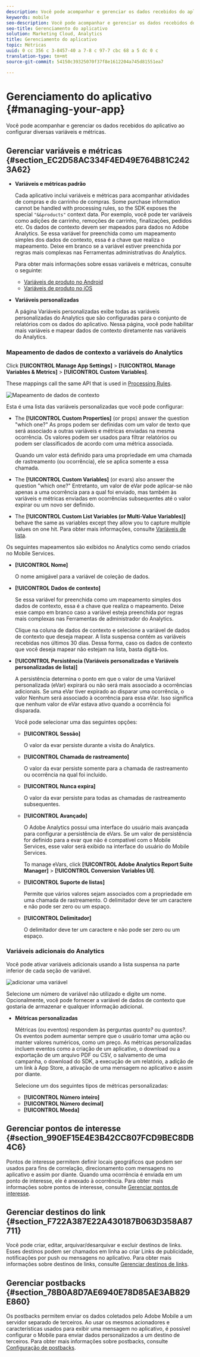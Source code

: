 ```yaml
---
description: Você pode acompanhar e gerenciar os dados recebidos do aplicativo ao configurar diversas variáveis e métricas.
keywords: mobile
seo-description: Você pode acompanhar e gerenciar os dados recebidos do aplicativo ao configurar diversas variáveis e métricas.
seo-title: Gerenciamento do aplicativo
solution: Marketing Cloud, Analytics
title: Gerenciamento do aplicativo
topic: Métricas
uuid: 0 cc 356 c 3-8457-40 a 7-8 c 97-7 cbc 68 a 5 dc 0 c
translation-type: tm+mt
source-git-commit: 54150c39325070f37f8e1612204a745d81551ea7

---
```



# Gerenciamento do aplicativo {#managing-your-app}

Você pode acompanhar e gerenciar os dados recebidos do aplicativo ao configurar diversas variáveis e métricas.

## Gerenciar variáveis e métricas {#section_EC2D58AC334F4ED49E764B81C2423A62}

* **Variáveis e métricas padrão**

   Cada aplicativo inclui variáveis e métricas para acompanhar atividades de compras e do carrinho de compras. Some purchase information cannot be handled with processing rules, so the SDK exposes the special `"&&products"` context data. Por exemplo, você pode ter variáveis como adições de carrinho, remoções de carrinho, finalizações, pedidos etc. Os dados de contexto devem ser mapeados para dados no Adobe Analytics. Se essa variável for preenchida como um mapeamento simples dos dados de contexto, essa é a chave que realiza o mapeamento. Deixe em branco se a variável estiver preenchida por regras mais complexas nas Ferramentas administrativas do Analytics.

   Para obter mais informações sobre essas variáveis e métricas, consulte o seguinte:

   * [Variáveis de produto no Android](/help/android/analytics-main/products/products.md)
   * [Variáveis de produto no iOS](/help/ios/analytics-main/products/products.md)

* **Variáveis personalizadas**

   A página Variáveis personalizadas exibe todas as variáveis personalizadas do Analytics que são configuradas para o conjunto de relatórios com os dados do aplicativo. Nessa página, você pode habilitar mais variáveis e mapear dados de contexto diretamente nas variáveis do Analytics.

### Mapeamento de dados de contexto a variáveis do Analytics

Click **[!UICONTROL Manage App Settings]** &gt; **[!UICONTROL Manage Variables &amp; Metrics]** &gt; **[!UICONTROL Custom Variables]**.

These mappings call the same API that is used in [Processing Rules](https://docs.adobe.com/content/help/en/analytics/admin/admin-tools/processing-rules/processing-rules.html).

![Mapeamento de dados de contexto](assets/custom_data_content.png)

Esta é uma lista das variáveis personalizadas que você pode configurar:

* The **[!UICONTROL Custom Properties]** (or props) answer the question "which one?" As props podem ser definidas com um valor de texto que será associado a outras variáveis e métricas enviadas na mesma ocorrência. Os valores podem ser usados para filtrar relatórios ou podem ser classificados de acordo com uma métrica associada.

   Quando um valor está definido para uma propriedade em uma chamada de rastreamento (ou ocorrência), ele se aplica somente a essa chamada.

* The **[!UICONTROL Custom Variables]** (or evars) also answer the question "which one?" Entretanto, um valor de eVar pode aplicar-se não apenas a uma ocorrência para a qual foi enviado, mas também às variáveis e métricas enviadas em ocorrências subsequentes até o valor expirar ou um novo ser definido.
* The **[!UICONTROL Custom List Variables (or Multi-Value Variables)]** behave the same as variables except they allow you to capture multiple values on one hit. Para obter mais informações, consulte [Variáveis de lista](https://docs.adobe.com/content/help/en/analytics/implementation/javascript-implementation/variables-analytics-reporting/page-variables.html).

Os seguintes mapeamentos são exibidos no Analytics como sendo criados no Mobile Services.

* **[!UICONTROL Nome]**

   O nome amigável para a variável de coleção de dados.

* **[!UICONTROL Dados de contexto]**

   Se essa variável for preenchida como um mapeamento simples dos dados de contexto, essa é a chave que realiza o mapeamento. Deixe esse campo em branco caso a variável esteja preenchida por regras mais complexas nas Ferramentas de administrador do Analytics.

   Clique na coluna de dados de contexto e selecione a variável de dados de contexto que deseja mapear. A lista suspensa contém as variáveis recebidas nos últimos 30 dias. Dessa forma, caso os dados de contexto que você deseja mapear não estejam na lista, basta digitá-los.

* **[!UICONTROL Persistência (Variáveis personalizadas e Variáveis personalizadas de lista)]**

   A persistência determina o ponto em que o valor de uma Variável personalizada (eVar) expirará ou não será mais associado a ocorrências adicionais. Se uma eVar tiver expirado ao disparar uma ocorrência, o valor Nenhum será associado à ocorrência para essa eVar. Isso significa que nenhum valor de eVar estava ativo quando a ocorrência foi disparada.

   Você pode selecionar uma das seguintes opções:

   * **[!UICONTROL Sessão]**

      O valor da evar persiste durante a visita do Analytics.

   * **[!UICONTROL Chamada de rastreamento]**

      O valor da evar persiste somente para a chamada de rastreamento ou ocorrência na qual foi incluído.

   * **[!UICONTROL Nunca expira]**

      O valor da evar persiste para todas as chamadas de rastreamento subsequentes.
   * **[!UICONTROL Avançado]**

      O Adobe Analytics possui uma interface do usuário mais avançada para configurar a persistência de eVars. Se um valor de persistência for definido para a evar que não é compatível com o Mobile Services, esse valor será exibido na interface do usuário do Mobile Services.

      To manage eVars, click **[!UICONTROL Adobe Analytics Report Suite Manager]** &gt; **[!UICONTROL Conversion Variables UI]**.

   * **[!UICONTROL Suporte de listas]**

      Permite que vários valores sejam associados com a propriedade em uma chamada de rastreamento. O delimitador deve ter um caractere e não pode ser zero ou um espaço.

   * **[!UICONTROL Delimitador]**

      O delimitador deve ter um caractere e não pode ser zero ou um espaço.

### Variáveis adicionais do Analytics

Você pode ativar variáveis adicionais usando a lista suspensa na parte inferior de cada seção de variável.

![adicionar uma variável](assets/add_variable.png)

Selecione um número de variável não utilizado e digite um nome. Opcionalmente, você pode fornecer a variável de dados de contexto que gostaria de armazenar e qualquer informação adicional.

* **Métricas personalizadas**

   Métricas (ou eventos) respondem às perguntas *quanto?* ou *quantos?*. Os eventos podem aumentar sempre que o usuário tomar uma ação ou manter valores numéricos, como um preço. As métricas personalizadas incluem eventos como a criação de um aplicativo, o download ou a exportação de um arquivo PDF ou CSV, o salvamento de uma campanha, o download do SDK, a execução de um relatório, a adição de um link à App Store, a ativação de uma mensagem no aplicativo e assim por diante.

   Selecione um dos seguintes tipos de métricas personalizadas:

   * **[!UICONTROL Número inteiro]**
   * **[!UICONTROL Número decimal]**
   * **[!UICONTROL Moeda]**

## Gerenciar pontos de interesse {#section_990EF15E4E3B42CC807FCD9BEC8DB4C6}

Pontos de interesse permitem definir locais geográficos que podem ser usados para fins de correlação, direcionamento com mensagens no aplicativo e assim por diante. Quando uma ocorrência é enviada em um ponto de interesse, ele é anexado à ocorrência. Para obter mais informações sobre pontos de interesse, consulte [Gerenciar pontos de interesse](/help/using/location/t-manage-points.md).

## Gerenciar destinos do link {#section_F722A387E22A430187B063D358A87711}

Você pode criar, editar, arquivar/desarquivar e excluir destinos de links. Esses destinos podem ser chamados em linha ao criar Links de publicidade, notificações por push ou mensagens no aplicativo. Para obter mais informações sobre destinos de links, consulte [Gerenciar destinos de links](/help/using/acquisition-main/c-manage-link-destinations/t-archive-unarchive-link-destinations.md).

## Gerenciar postbacks {#section_78B0A8D7AE6940E78D85AE3AB829E860}

Os postbacks permitem enviar os dados coletados pelo Adobe Mobile a um servidor separado de terceiros. Ao usar os mesmos acionadores e características usados para exibir uma mensagem no aplicativo, é possível configurar o Mobile para enviar dados personalizados a um destino de terceiros. Para obter mais informações sobre postbacks, consulte [Configuração de postbacks](/help/using/c-manage-app-settings/c-mob-confg-app/signals.md).

